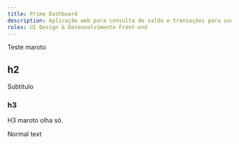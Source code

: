 ```yaml
---
title: Prime Dashboard
description: Aplicação web para consulta de saldo e transações para usuários do cartão de benefícios da empresa
roles: UI Design & Desenvolvimento Front-end
---
```


Teste maroto

## h2
Subtítulo

### h3
H3 maroto olha só.

Normal text